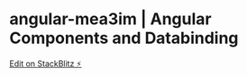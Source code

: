 # angular-mea3im | Angular Components and Databinding

[Edit on StackBlitz ⚡️](https://stackblitz.com/edit/angular-mea3im)